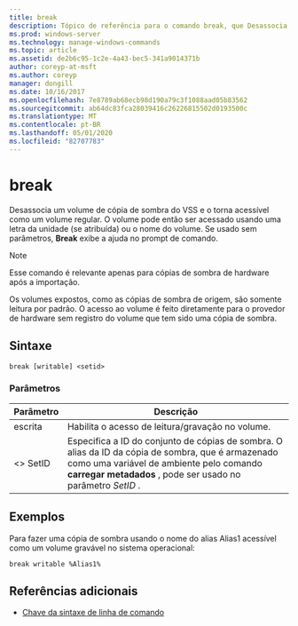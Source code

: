 ```yaml
---
title: break
description: Tópico de referência para o comando break, que Desassocia um volume de cópia de sombra do VSS e o torna acessível como um volume regular.
ms.prod: windows-server
ms.technology: manage-windows-commands
ms.topic: article
ms.assetid: de2b6c95-1c2e-4a43-bec5-341a9014371b
author: coreyp-at-msft
ms.author: coreyp
manager: dongill
ms.date: 10/16/2017
ms.openlocfilehash: 7e8789ab68ecb98d190a79c3f1088aad05b83562
ms.sourcegitcommit: ab64dc83fca28039416c26226815502d0193500c
ms.translationtype: MT
ms.contentlocale: pt-BR
ms.lasthandoff: 05/01/2020
ms.locfileid: "82707783"
---
```

# <a name="break"></a>break

Desassocia um volume de cópia de sombra do VSS e o torna acessível como um volume regular. O volume pode então ser acessado usando uma letra da unidade (se atribuída) ou o nome do volume. Se usado sem parâmetros, **Break** exibe a ajuda no prompt de comando.

> [!NOTE]
> Esse comando é relevante apenas para cópias de sombra de hardware após a importação.
>
> Os volumes expostos, como as cópias de sombra de origem, são somente leitura por padrão. O acesso ao volume é feito diretamente para o provedor de hardware sem registro do volume que tem sido uma cópia de sombra.

## <a name="syntax"></a>Sintaxe

```
break [writable] <setid>
```

### <a name="parameters"></a>Parâmetros

| Parâmetro | Descrição |
| --------- | ----------- |
| escrita | Habilita o acesso de leitura/gravação no volume. |
| \<> SetID | Especifica a ID do conjunto de cópias de sombra. O alias da ID da cópia de sombra, que é armazenado como uma variável de ambiente pelo comando **carregar metadados** , pode ser usado no parâmetro *SetID* . |

## <a name="examples"></a>Exemplos

Para fazer uma cópia de sombra usando o nome do alias Alias1 acessível como um volume gravável no sistema operacional:

```
break writable %Alias1%
```

## <a name="additional-references"></a>Referências adicionais

- [Chave da sintaxe de linha de comando](command-line-syntax-key.md)